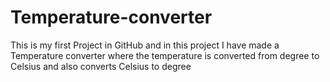# Temperature-converter
This is my first Project in GitHub and in this project I have made a Temperature converter where the temperature is converted from degree to Celsius and also converts Celsius to degree
